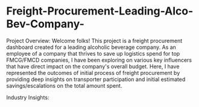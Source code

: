 # Freight-Procurement-Leading-Alco-Bev-Company-

Project Overview:
Welcome folks! 
This project is a freight procurement dashboard created for a leading alcoholic beverage company. As an employee of a company that thrives to save up logistics spend for top FMCG/FMCD companies, I have been exploring on various key influencers that have direct impact on the company's overall budget. Here, I have represented the outcomes of initial process of freight procurement by providing deep insights on transporter participation and initial estimated savings/escalations on the total amount spent. 

Industry Insights:


